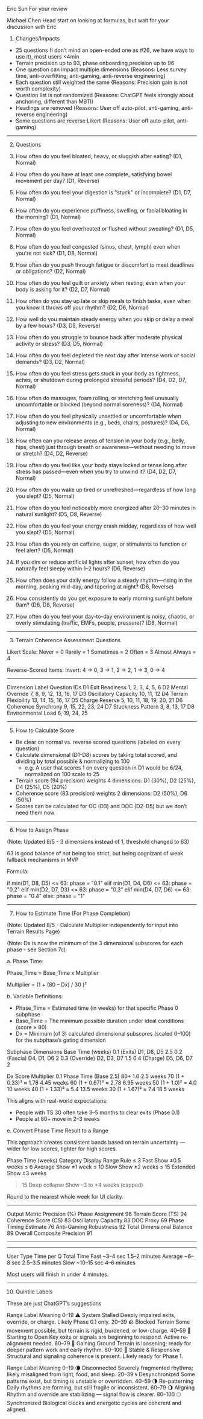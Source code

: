 Eric Sun For your review

Michael Chen Head start on looking at formulas, but wait for your discussion with Eric

1. Changes/Impacts

- 25 questions (I don’t mind an open-ended one as #26, we have ways to use it), most users <4min
- Terrain precision up to 93, phase onboarding precision up to 96
- One question can impact multiple dimensions (Reasons: Less survey time, anti-overfitting, anti-gaming, anti-reverse engineering)
- Each question still weighted the same (Reasons: Precision gain is not worth complexity)
- Question list is not randomized (Reasons: ChatGPT feels strongly about anchoring, different than MBTI)
- Headings are removed (Reasons: User off auto-pilot, anti-gaming, anti-reverse engineering)
- Some questions are reverse Likert (Reasons: User off auto-pilot, anti-gaming)

---

2. Questions

1. How often do you feel bloated, heavy, or sluggish after eating? (D1, Normal)
1. How often do you have at least one complete, satisfying bowel movement per day? (D1, Reverse)
1. How often do you feel your digestion is "stuck" or incomplete? (D1, D7, Normal)
1. How often do you experience puffiness, swelling, or facial bloating in the morning? (D1, Normal)
1. How often do you feel overheated or flushed without sweating? (D1, D5, Normal)
1. How often do you feel congested (sinus, chest, lymph) even when you're not sick? (D1, D8, Normal)
1. How often do you push through fatigue or discomfort to meet deadlines or obligations? (D2, Normal)
1. How often do you feel guilt or anxiety when resting, even when your body is asking for it? (D2, D7, Normal)
1. How often do you stay up late or skip meals to finish tasks, even when you know it throws off your rhythm? (D2, D6, Normal)
1. How well do you maintain steady energy when you skip or delay a meal by a few hours? (D3, D5, Reverse)
1. How often do you struggle to bounce back after moderate physical activity or stress? (D3, D5, Normal)
1. How often do you feel depleted the next day after intense work or social demands? (D3, D2, Normal)
1. How often do you feel stress gets stuck in your body as tightness, aches, or shutdown during prolonged stressful periods? (D4, D2, D7, Normal)
1. How often do massages, foam rolling, or stretching feel unusually uncomfortable or blocked (beyond normal soreness)? (D4, Normal)
1. How often do you feel physically unsettled or uncomfortable when adjusting to new environments (e.g., beds, chairs, postures)? (D4, D6, Normal)
1. How often can you release areas of tension in your body (e.g., belly, hips, chest) just through breath or awareness—without needing to move or stretch? (D4, D2, Reverse)
1. How often do you feel like your body stays locked or tense long after stress has passed—even when you try to unwind it? (D4, D2, D7, Normal)
1. How often do you wake up tired or unrefreshed—regardless of how long you slept? (D5, Normal)
1. How often do you feel noticeably more energized after 20–30 minutes in natural sunlight? (D5, D8, Reverse)
1. How often do you feel your energy crash midday, regardless of how well you slept? (D5, Normal)
1. How often do you rely on caffeine, sugar, or stimulants to function or feel alert? (D5, Normal)
1. If you dim or reduce artificial lights after sunset, how often do you naturally feel sleepy within 1–2 hours? (D6, Reverse)
1. How often does your daily energy follow a steady rhythm—rising in the morning, peaking mid-day, and tapering at night? (D6, Reverse)
1. How consistently do you get exposure to early morning sunlight before 9am? (D6, D8, Reverse)
1. How often do you feel your day-to-day environment is noisy, chaotic, or overly stimulating (traffic, EMFs, people, pressure)? (D8, Normal)

---

3. Terrain Coherence Assessment Questions

Likert Scale:
Never = 0
Rarely = 1
Sometimes = 2
Often = 3
Almost Always = 4

Reverse-Scored Items:
Invert: 4 → 0, 3 → 1, 2 → 2, 1 → 3, 0 → 4

---

Dimension Label Question IDs
D1 Exit Readiness 1, 2, 3, 4, 5, 6
D2 Mental Override 7, 8, 9, 12, 13, 16, 17
D3 Oscillatory Capacity 10, 11, 12
D4 Terrain Flexibility 13, 14, 15, 16, 17
D5 Charge Reserve 5, 10, 11, 18, 19, 20, 21
D6 Coherence Synchrony 9, 15, 22, 23, 24
D7 Stuckness Pattern 3, 8, 13, 17
D8 Environmental Load 6, 19, 24, 25

---

5. How to Calculate Score

- Be clear on normal vs. reverse scored questions (labeled on every question)
- Calculate dimensional (D1-D8) scores by taking total scored, and dividing by total possible & normalizing to 100
  - e.g. A user that scores 1 on every question in D1 would be 6/24, normalized on 100 scale to 25
- Terrain score (94 precision) weights 4 dimensions: D1 (30%), D2 (25%), D4 (25%), D5 (20%)
- Coherence score (83 precision) weights 2 dimensions: D2 (50%), D6 (50%)
- Scores can be calculated for OC (D3) and DOC (D2-D5) but we don’t need them now

---

6. How to Assign Phase

(Note: Updated 8/5 - 3 dimensions instead of 1, threshold changed to 63)

63 is good balance of not being too strict, but being cognizant of weak fallback mechanisms in MVP

Formula:

if min(D1, D8, D5) <= 63:
phase = "0.1"
elif min(D1, D4, D6) <= 63:
phase = "0.2"
elif min(D2, D7, D3) <= 63:
phase = "0.3"
elif min(D4, D7, D6) <= 63:
phase = "0.4"
else:
phase = "1"

---

7. How to Estimate Time (For Phase Completion)

(Note: Updated 8/5 - Calculate Multiplier independently for input into Terrain Results Page)

(Note: Dx is now the minimum of the 3 dimensional subscores for each phase - see Section 7c)

a. Phase Time:

Phase_Time = Base_Time x Multiplier

Multiplier = (1 + (80 – Dx) / 30 )²

b. Variable Definitions:

- Phase_Time = Estimated time (in weeks) for that specific Phase 0 subphase
- Base_Time = The minimum possible duration under ideal conditions (score ≥ 80)
- Dx = Minimum (of 3) calculated dimensional subscores (scaled 0–100) for the subphase’s gating dimension

Subphase Dimensions Base Time (weeks)
0.1 (Exits) D1, D8, D5 2.5
0.2 (Fascia) D4, D1, D6 2
0.3 (Override) D2, D3, D7 1.5
0.4 (Charge) D5, D6, D7 2

Dx Score Multiplier 0.1 Phase Time (Base 2.5)
80+ 1.0 2.5 weeks
70 (1 + 0.33)² ≈ 1.78 4.45 weeks
60 (1 + 0.67)² ≈ 2.78 6.95 weeks
50 (1 + 1.0)² = 4.0 10 weeks
40 (1 + 1.33)² ≈ 5.4 13.5 weeks
30 (1 + 1.67)² ≈ 7.4 18.5 weeks

This aligns with real-world expectations:

- People with TS 30 often take 3–5 months to clear exits (Phase 0.1)
- People at 80+ move in 2–3 weeks

e. Convert Phase Time Result to a Range

This approach creates consistent bands based on terrain uncertainty — wider for low scores, tighter for high scores.

Phase Time (weeks) Category Display Range Rule
≤ 3 Fast Show ±0.5 weeks
≤ 6 Average Show ±1 week
≤ 10 Slow Show ±2 weeks
≤ 15 Extended Show ±3 weeks

> 15 Deep collapse Show –3 to +4 weeks (capped)

Round to the nearest whole week for UI clarity.

---

Output Metric Precision (%)
Phase Assignment 96
Terrain Score (TS) 94
Coherence Score (CS) 83
Oscillatory Capacity 83
DOC Proxy 69
Phase Timing Estimate 76
Anti-Gaming Robustness 92
Total Dimensional Balance 89
Overall Composite Precision 91

---

---

User Type Time per Q Total Time
Fast ~3–4 sec 1.5–2 minutes
Average ~6–8 sec 2.5–3.5 minutes
Slow ~10–15 sec 4–6 minutes

Most users will finish in under 4 minutes.

---

10. Quintile Labels

These are just ChatGPT’s suggestions

Range Label Meaning
0–19 ⚠️ System Stalled Deeply impaired exits, override, or charge. Likely Phase 0.1 only.
20–39 🪨 Blocked Terrain Some movement possible, but terrain is rigid, burdened, or low-charge.
40–59 🌿 Starting to Open Key exits or signals are beginning to respond. Active re-alignment needed.
60–79 🌱 Gaining Ground Terrain is loosening; ready for deeper pattern work and early rhythm.
80–100 🌳 Stable & Responsive Structural and signaling coherence is present. Likely ready for Phase 1.

Range Label Meaning
0–19 🌘 Disconnected Severely fragmented rhythms; likely misaligned from light, food, and sleep.
20–39 🌀 Desynchronized Some patterns exist, but timing is unstable or overridden.
40–59 🌗 Re-patterning Daily rhythms are forming, but still fragile or inconsistent.
60–79 🌖 Aligning Rhythm and override are stabilizing — signal flow is clearer.
80–100 🌕 Synchronized Biological clocks and energetic cycles are coherent and aligned.
